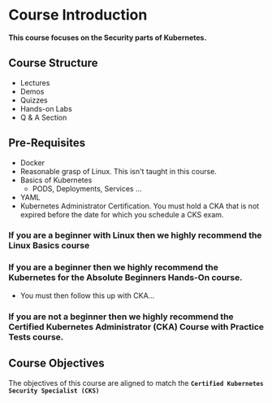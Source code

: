 # Course Introduction
**This course focuses on the Security parts of Kubernetes.**

## Course Structure

   - Lectures
   - Demos
   - Quizzes
   - Hands-on Labs
   - Q & A Section

## Pre-Requisites

   - Docker
   - Reasonable grasp of Linux. This isn't taught in this course.
   - Basics of Kubernetes
     - PODS, Deployments, Services ...
   - YAML
   - Kubernetes Administrator Certification. You must hold a CKA that is not expired before the date for which you schedule a CKS exam.

### If you are a beginner with Linux then we highly recommend the Linux Basics course


### If you are a beginner then we highly recommend the Kubernetes for the Absolute Beginners Hands-On course.

   - You must then follow this up with CKA...

### If you are not a beginner then we highly recommend the Certified Kubernetes Administrator (CKA) Course with Practice Tests course.


## Course Objectives

The objectives of this course are aligned to match the **`Certified Kubernetes Security Specialist (CKS)`**
